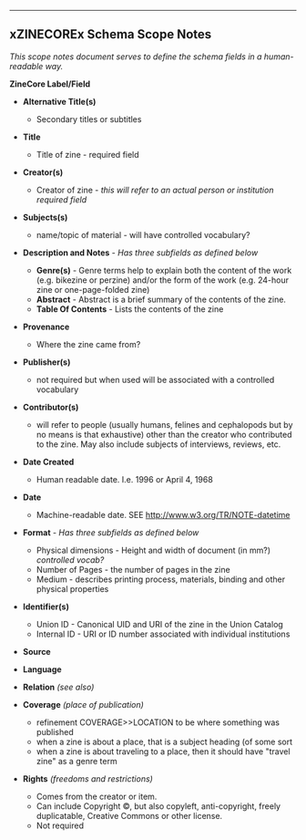 ---
xZINECOREx Schema Scope Notes
-----------------------------

*This scope notes document serves to define the schema fields in a
human-readable way.*

**ZineCore Label/Field**

- **Alternative Title(s)**
   - Secondary titles or subtitles

- **Title**
  -  Title of zine - required field

- **Creator(s)**
  - Creator of zine - *this will refer to an actual person or institution*
  	*required field*

- **Subjects(s)**
  - name/topic of material - will have controlled vocabulary?

- **Description and Notes** - *Has three subfields as defined below*
  - **Genre(s)** - Genre terms help to explain both the content of the work (e.g. bikezine or perzine) and/or the form of the work (e.g. 24-hour zine or one-page-folded zine)
  - **Abstract** - Abstract is a brief summary of the contents of the zine.
  - **Table Of Contents** - Lists the contents of the zine
        
- **Provenance**
  - Where the zine came from?

- **Publisher(s)**
  - not required but when used will be associated with a controlled vocabulary

- **Contributor(s)**
  - will refer to people (usually humans, felines and cephalopods but by no means is that exhaustive) other than the creator who contributed to the zine. May also include subjects of interviews, reviews, etc.
   
- **Date Created**
  - Human readable date. I.e. 1996 or April 4, 1968

- **Date**
  - Machine-readable date. SEE  http://www.w3.org/TR/NOTE-datetime
        
- **Format** - *Has three subfields as defined below*
  - Physical dimensions - Height and width of document (in mm?) *controlled vocab?*
  - Number of Pages -  the number of pages in the zine
  - Medium - describes printing process, materials, binding and other physical properties

- **Identifier(s)**
  - Union ID - Canonical UID and URI of the zine in the Union Catalog
  - Internal ID - URI or ID number associated with individual institutions

- **Source**

- **Language**

- **Relation** *(see also)*

- **Coverage** *(place of publication)*
  - refinement COVERAGE>>LOCATION to be where something was published
  - when a zine is about a place, that is a subject heading (of some sort
  - when a zine is about traveling to a place, then it should have "travel zine" as a genre term

- **Rights** *(freedoms and restrictions)*
  - Comes from the creator or item.
  - Can include Copyright ©, but also copyleft, anti-copyright, freely duplicatable, Creative Commons or other license.
  - Not required
